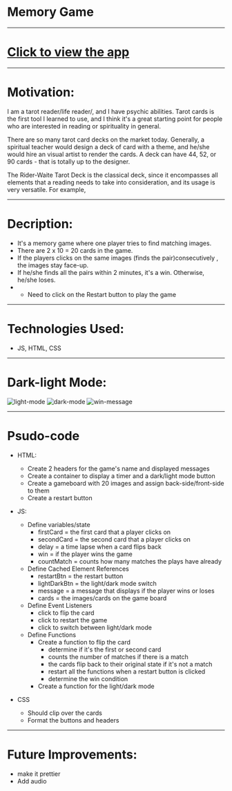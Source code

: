 # Memory Game
-------------------------------------------------------
# [Click to view the app](https://unit2summer.herokuapp.com/)
-------------------------------------------------------
# Motivation: 
  I am a tarot reader/life reader/, and I have psychic abilities. Tarot cards is the first tool I learned to use, and I think it's a great starting point for people who are interested in reading or spirituality in general. 

  There are so many tarot card decks on the market today. Generally, a spiritual teacher would design a deck of card with a theme, and he/she would hire an visual artist to render the cards. A deck can have 44, 52, or 90 cards - that is totally up to the designer.

  The Rider-Waite Tarot Deck is the classical deck, since it encompasses all elements that a reading needs to take into consideration, and its usage is very versatile. For example, 


-------------------------------------------------------
# Decription: 
- It's a memory game where one player tries to find matching images. 
- There are 2 x 10 = 20 cards in the game.
- If the players clicks on the same images (finds the pair)consecutively , the images stay face-up. 
- If he/she finds all the pairs within 2 minutes, it's a win. Otherwise, he/she loses. 
- * Need to click on the Restart button to play the game

-------------------------------------------------------

# Technologies Used: 
- JS, HTML, CSS

-------------------------------------------------------
 # Dark-light Mode:
 ![light-mode](./screenshots/dark-mode.png)
 ![dark-mode](./screenshots/light-mode.png)
 ![win-message](./screenshots/win-message.png)

-------------------------------------------------------
# Psudo-code

- HTML:
  - Create 2 headers for the game's name and displayed messages
  - Create a container to display a timer and a dark/light mode button
  - Create a gameboard with 20 images and assign back-side/front-side to them
  - Create a restart button

- JS:
  - Define variables/state
    - firstCard = the first card that a player clicks on
    - secondCard = the second card that a player clicks on
    - delay = a time lapse when a card flips back 
    - win = if the player wins the game
    - countMatch = counts how many matches the plays have already
  - Define Cached Element References
    - restartBtn = the restart button
    - lightDarkBtn = the light/dark mode switch
    - message = a message that displays if the player wins or loses
    - cards = the images/cards on the game board
  - Define Event Listeners
    - click to flip the card
    - click to restart the game
    - click to switch between light/dark mode
  - Define Functions
    - Create a function to flip the card
      - determine if it's the first or second card
      - counts the number of matches if there is a match
      - the cards flip back to their original state if it's not a match
      - restart all the functions when a restart button is clicked
      - determine the win condition
    - Create a function for the light/dark mode

- CSS
  - Should clip over the cards
  - Format the buttons and headers

-------------------------------------------------------
# Future Improvements:
  - make it prettier
  - Add audio

